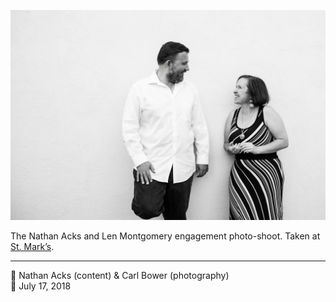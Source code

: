 ![Nathan and Len standing in front of a white wall](assets/14e378df9d4d1345101e3dc32a5e0542.webp)

The Nathan Acks and Len Montgomery engagement photo-shoot. Taken at [St. Mark’s](http://www.stmarkscoffeehouse.com/).

- - - -

<span aria-hidden="true">👥</span> Nathan Acks (content) & Carl Bower (photography)  
<span aria-hidden="true">📅</span> July 17, 2018
